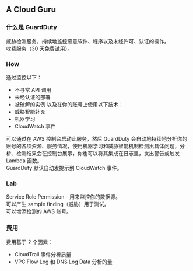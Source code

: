 ## A Cloud Guru
  
### 什么是 GuardDuty
威胁检测服务，持续地监控恶意软件、程序以及未经许可、认证的操作。  
收费服务（30 天免费试用）。  
  
### How
通过监控以下：  
* 不寻常 API 调用
* 未经认证的部署
* 被破解的实例
以及在你的账号上使用以下技术：  
* 威胁智能补充
* 机器学习
* CloudWatch 事件  
  
可以通过在 AWS 控制台启动此服务，然后 GuardDuty 会自动地持续地分析你的账号的各项资源、服务情况，使用机器学习和威胁智能机制检测出具体问题，分析、检测结果会在控制台展示，你也可以将其集成在日志里，发出警告或触发 Lambda 函数。  
GuardDuty 默认自动发提示到 CloudWatch 事件。  
  
### Lab
Service Role Permission - 用来监控你的数据源。  
可以产生 sample finding（威胁）用于测试。  
可以增添检测的 AWS 账号。  
  
### 费用
费用基于 2 个因素：  
* CloudTrail 事件分析质量
* VPC Flow Log 和 DNS Log Data 分析的量
